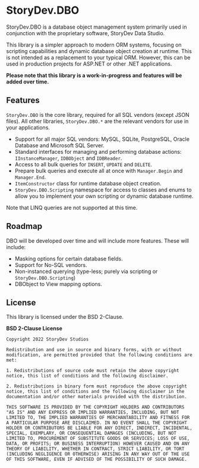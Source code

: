 # StoryDev.DBO
StoryDev.DBO is a database object management system primarily used in conjunction with the proprietary software, StoryDev Data Studio.

This library is a simpler approach to modern ORM systems, focusing on scripting capabilities and dynamic database object creation at runtime. This is not intended as a replacement to your typical ORM. However, this can be used in production projects for ASP.NET or other .NET applications.

**Please note that this library is a work-in-progress and features will be added over time.**

## Features
`StoryDev.DBO` is the core library, required for all SQL vendors (except JSON files). All other libraries, `StoryDev.DBO.*` are the relevant vendors for use in your applications.

 * Support for all major SQL vendors: MySQL, SQLite, PostgreSQL, Oracle Database and Microsoft SQL Server.
 * Standard interfaces for managing and performing database actions: `IInstanceManager`, `IDBObject` and `IDBReader`.
 * Access to all bulk queries for `INSERT`, `UPDATE` and `DELETE`.
 * Prepare bulk queries and execute all at once with `Manager.Begin` and `Manager.End`.
 * `ItemConstructor` class for runtime database object creation.
 * `StoryDev.DBO.Scripting` namespace for access to classes and enums to allow you to implement your own scripting or dynamic database runtime.

Note that LINQ queries are not supported at this time.

## Roadmap
DBO will be developed over time and will include more features. These will include:

 * Masking options for certain database fields.
 * Support for No-SQL vendors.
 * Non-instanced querying (type-less; purely via scripting or `StoryDev.DBO.Scripting`)
 * DBObject to View mapping options.

## License
This library is licensed under the BSD 2-Clause.

**BSD 2-Clause License**

```
Copyright 2022 StoryDev Studios

Redistribution and use in source and binary forms, with or without modification, are permitted provided that the following conditions are met:

1. Redistributions of source code must retain the above copyright notice, this list of conditions and the following disclaimer.

2. Redistributions in binary form must reproduce the above copyright notice, this list of conditions and the following disclaimer in the documentation and/or other materials provided with the distribution.

THIS SOFTWARE IS PROVIDED BY THE COPYRIGHT HOLDERS AND CONTRIBUTORS "AS IS" AND ANY EXPRESS OR IMPLIED WARRANTIES, INCLUDING, BUT NOT LIMITED TO, THE IMPLIED WARRANTIES OF MERCHANTABILITY AND FITNESS FOR A PARTICULAR PURPOSE ARE DISCLAIMED. IN NO EVENT SHALL THE COPYRIGHT HOLDER OR CONTRIBUTORS BE LIABLE FOR ANY DIRECT, INDIRECT, INCIDENTAL, SPECIAL, EXEMPLARY, OR CONSEQUENTIAL DAMAGES (INCLUDING, BUT NOT LIMITED TO, PROCUREMENT OF SUBSTITUTE GOODS OR SERVICES; LOSS OF USE, DATA, OR PROFITS; OR BUSINESS INTERRUPTION) HOWEVER CAUSED AND ON ANY THEORY OF LIABILITY, WHETHER IN CONTRACT, STRICT LIABILITY, OR TORT (INCLUDING NEGLIGENCE OR OTHERWISE) ARISING IN ANY WAY OUT OF THE USE OF THIS SOFTWARE, EVEN IF ADVISED OF THE POSSIBILITY OF SUCH DAMAGE.
```
